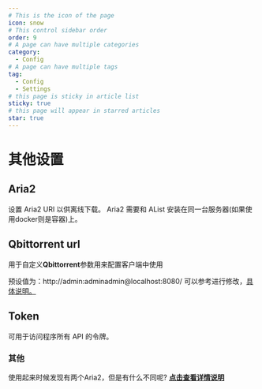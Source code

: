 ```yaml
---
# This is the icon of the page
icon: snow
# This control sidebar order
order: 9
# A page can have multiple categories
category:
  - Config
# A page can have multiple tags
tag:
  - Config
  - Settings
# this page is sticky in article list
sticky: true
# this page will appear in starred articles
star: true
---
```


# 其他设置

## **Aria2**

设置 Aria2 URI 以供离线下载。 Aria2 需要和 AList 安装在同一台服务器(如果使用docker则是容器)上。



## **Qbittorrent url**

用于自定义**Qbittorrent**参数用来配置客户端中使用

预设值为：http://admin:adminadmin@localhost:8080/
可以参考进行修改，[具体说明。](../guide/advanced/offline-download.md#_2-qbittorrent)



## **Token**

可用于访问程序所有 API 的令牌。



### **其他**


使用起来时候发现有两个Aria2，但是有什么不同呢? [**点击查看详情说明**](../faq/why.md#两个aria2有什么不同)




